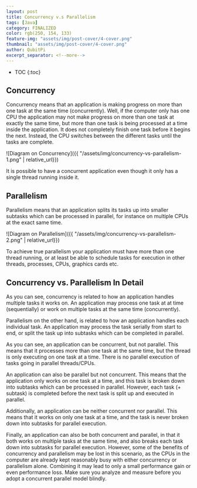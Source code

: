 ```yaml
---
layout: post
title: Concurrency v.s Parallelism
tags: [Java]
category: FINALIZED
color: rgb(250, 154, 133)
feature-img: "assets/img/post-cover/4-cover.png"
thumbnail: "assets/img/post-cover/4-cover.png"
author: QubitPi
excerpt_separator: <!--more-->
---
```


<!--more-->

* TOC
{:toc}

## Concurrency

Concurrency means that an application is making progress on more than one task at the same time (concurrently). Well,
if the computer only has one CPU the application may not make progress on more than one task at exactly the same time,
but more than one task is being processed at a time inside the application. It does not completely finish one task
before it begins the next. Instead, the CPU switches between the different tasks until the tasks are complete.

![Diagram on Concurrency]({{ "/assets/img/concurrency-vs-parallelism-1.png" | relative_url}})

It is possible to have a concurrent application even though it only has a single thread running inside it.

## Parallelism

Parallelism means that an application splits its tasks up into smaller subtasks which can be processed in parallel, for
instance on multiple CPUs at the exact same time.

![Diagram on Parallelism]({{ "/assets/img/concurrency-vs-parallelism-2.png" | relative_url}})

To achieve true parallelism your application must have more than one thread running, or at least be able to schedule
tasks for execution in other threads, processes, CPUs, graphics cards etc.

## Concurrency vs. Parallelism In Detail

As you can see, concurrency is related to how an application handles multiple tasks it works on. An application may
process one task at at time (sequentially) or work on multiple tasks at the same time (concurrently).

Parallelism on the other hand, is related to how an application handles each individual task. An application may process
the task serially from start to end, or split the task up into subtasks which can be completed in parallel.

As you can see, an application can be concurrent, but not parallel. This means that it processes more than one task at
the same time, but the thread is only executing on one task at a time. There is no parallel execution of tasks going in
parallel threads/CPUs.

An application can also be parallel but not concurrent. This means that the application only works on one task at a
time, and this task is broken down into subtasks which can be processed in parallel. However, each task (+ subtask) is
completed before the next task is split up and executed in parallel.

Additionally, an application can be neither concurrent nor parallel. This means that it works on only one task at a
time, and the task is never broken down into subtasks for parallel execution.

Finally, an application can also be both concurrent and parallel, in that it both works on multiple tasks at the same
time, and also breaks each task down into subtasks for parallel execution. However, some of the benefits of concurrency
and parallelism may be lost in this scenario, as the CPUs in the computer are already kept reasonably busy with either
concurrency or parallelism alone. Combining it may lead to only a small performance gain or even performance loss. Make
sure you analyze and measure before you adopt a concurrent parallel model blindly.
